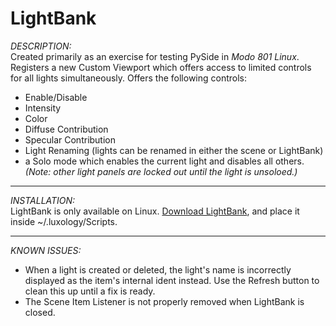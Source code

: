 LightBank
=========


*DESCRIPTION:* <br/>
Created primarily as an exercise for testing PySide in *Modo 801 Linux*. Registers a new Custom Viewport which offers access to limited controls for all lights simultaneously. Offers the following controls:
- Enable/Disable
- Intensity
- Color
- Diffuse Contribution
- Specular Contribution
- Light Renaming (lights can be renamed in either the scene or LightBank)
- a Solo mode which enables the current light and disables all others. *(Note: other light panels are locked out until the light is unsoloed.)*

___

*INSTALLATION:* <br/>
LightBank is only available on Linux.
[Download LightBank](http://www.timcrowson.com/downloads/lightbank/LightBank.zip), and place it inside ~/.luxology/Scripts.


___

*KNOWN ISSUES:* <br/>
- When a light is created or deleted, the light's name is incorrectly displayed as the item's internal ident instead. Use the Refresh button to clean this up until a fix is ready. 
- The Scene Item Listener is not properly removed when LightBank is closed.

